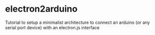 # electron2arduino
Tutorial to setup a minimalist architecture to connect an arduino (or any serial port device) with an electron.js interface
